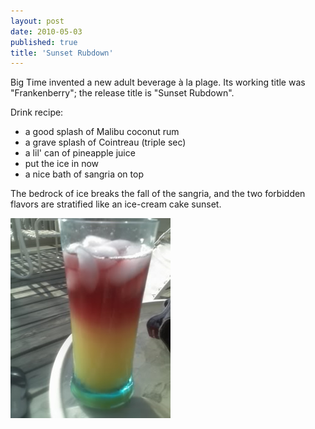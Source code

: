 ```yaml
---
layout: post
date: 2010-05-03
published: true
title: 'Sunset Rubdown'
---
```


Big Time invented a new adult beverage à la plage. Its working title was "Frankenberry"; the release title is "Sunset Rubdown".

Drink recipe:

- a good splash of Malibu coconut rum
- a grave splash of Cointreau (triple sec)
- a lil' can of pineapple juice
- put the ice in now
- a nice bath of sangria on top

The bedrock of ice breaks the fall of the sangria, and the two forbidden flavors are stratified like an ice-cream cake sunset.

![](/img/sunset_rubdown.jpg)
